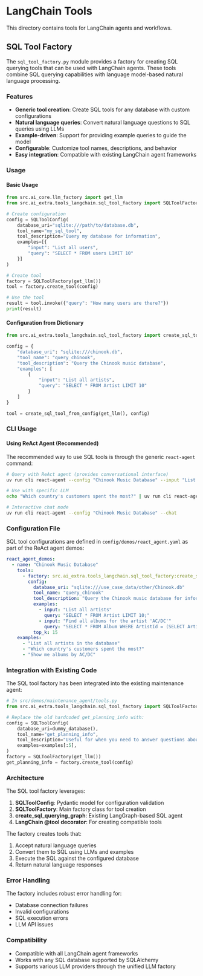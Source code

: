 # LangChain Tools

This directory contains tools for LangChain agents and workflows.

## SQL Tool Factory

The `sql_tool_factory.py` module provides a factory for creating SQL querying tools that can be used with LangChain agents. These tools combine SQL querying capabilities with language model-based natural language processing.

### Features

- **Generic tool creation**: Create SQL tools for any database with custom configurations
- **Natural language queries**: Convert natural language questions to SQL queries using LLMs
- **Example-driven**: Support for providing example queries to guide the model
- **Configurable**: Customize tool names, descriptions, and behavior
- **Easy integration**: Compatible with existing LangChain agent frameworks

### Usage

#### Basic Usage

```python
from src.ai_core.llm_factory import get_llm
from src.ai_extra.tools_langchain.sql_tool_factory import SQLToolFactory, SQLToolConfig

# Create configuration
config = SQLToolConfig(
    database_uri="sqlite:///path/to/database.db",
    tool_name="my_sql_tool",
    tool_description="Query my database for information",
    examples=[{
        "input": "List all users",
        "query": "SELECT * FROM users LIMIT 10"
    }]
)

# Create tool
factory = SQLToolFactory(get_llm())
tool = factory.create_tool(config)

# Use the tool
result = tool.invoke({"query": "How many users are there?"})
print(result)
```


#### Configuration from Dictionary

```python
from src.ai_extra.tools_langchain.sql_tool_factory import create_sql_tool_from_config

config = {
    "database_uri": "sqlite:///chinook.db",
    "tool_name": "query_chinook",
    "tool_description": "Query the Chinook music database",
    "examples": [
        {
            "input": "List all artists",
            "query": "SELECT * FROM Artist LIMIT 10"
        }
    ]
}

tool = create_sql_tool_from_config(get_llm(), config)
```

### CLI Usage

#### Using ReAct Agent (Recommended)

The recommended way to use SQL tools is through the generic `react-agent` command:

```bash
# Query with ReAct agent (provides conversational interface)
uv run cli react-agent --config "Chinook Music Database" --input "List all artists"

# Use with specific LLM
echo "Which country's customers spent the most?" | uv run cli react-agent --config "Chinook Music Database" --llm gpt_4o_openai

# Interactive chat mode
uv run cli react-agent --config "Chinook Music Database" --chat
```

### Configuration File

SQL tool configurations are defined in `config/demos/react_agent.yaml` as part of the ReAct agent demos:

```yaml
react_agent_demos:
  - name: "Chinook Music Database"
    tools:
      - factory: src.ai_extra.tools_langchain.sql_tool_factory:create_sql_tool_from_config
        config:
          database_uri: "sqlite:///use_case_data/other/Chinook.db"
          tool_name: "query_chinook"
          tool_description: "Query the Chinook music database for information about artists, albums, tracks, customers, and invoices"
          examples:
            - input: "List all artists"
              query: "SELECT * FROM Artist LIMIT 10;"
            - input: "Find all albums for the artist 'AC/DC'"
              query: "SELECT * FROM Album WHERE ArtistId = (SELECT ArtistId FROM Artist WHERE Name = 'AC/DC');"
          top_k: 15
    examples:
      - "List all artists in the database"
      - "Which country's customers spent the most?"
      - "Show me albums by AC/DC"
```

### Integration with Existing Code

The SQL tool factory has been integrated into the existing maintenance agent:

```python
# In src/demos/maintenance_agent/tools.py
from src.ai_extra.tools_langchain.sql_tool_factory import SQLToolFactory, SQLToolConfig

# Replace the old hardcoded get_planning_info with:
config = SQLToolConfig(
    database_uri=dummy_database(),
    tool_name="get_planning_info",
    tool_description="Useful for when you need to answer questions about tasks assigned to employees.",
    examples=examples[:5],
)
factory = SQLToolFactory(get_llm())
get_planning_info = factory.create_tool(config)
```

### Architecture

The SQL tool factory leverages:

1. **SQLToolConfig**: Pydantic model for configuration validation
2. **SQLToolFactory**: Main factory class for tool creation
3. **create_sql_querying_graph**: Existing LangGraph-based SQL agent
4. **LangChain @tool decorator**: For creating compatible tools

The factory creates tools that:
1. Accept natural language queries
2. Convert them to SQL using LLMs and examples
3. Execute the SQL against the configured database
4. Return natural language responses

### Error Handling

The factory includes robust error handling for:
- Database connection failures
- Invalid configurations
- SQL execution errors
- LLM API issues

### Compatibility

- Compatible with all LangChain agent frameworks
- Works with any SQL database supported by SQLAlchemy
- Supports various LLM providers through the unified LLM factory